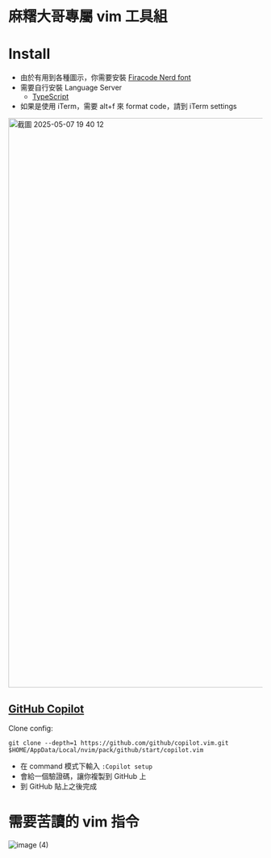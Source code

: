 # 麻糬大哥專屬 vim 工具組

# Install

- 由於有用到各種圖示，你需要安裝 [Firacode Nerd font](https://www.nerdfonts.com/font-downloads)
- 需要自行安裝 Language Server
  - [TypeScript](https://github.com/neovim/nvim-lspconfig/blob/master/doc/configs.md#ts_ls)
- 如果是使用 iTerm，需要 alt+f 來 format code，請到 iTerm settings
<img width="1128" alt="截圖 2025-05-07 19 40 12" src="https://github.com/user-attachments/assets/0ece900e-cd1d-409d-9e2a-561b113de960" />

## [GitHub Copilot](https://github.com/github/copilot.vim)

Clone config:
```
git clone --depth=1 https://github.com/github/copilot.vim.git $HOME/AppData/Local/nvim/pack/github/start/copilot.vim
```

- 在 command 模式下輸入 `:Copilot setup`
- 會給一個驗證碼，讓你複製到 GitHub 上
- 到 GitHub 貼上之後完成
  
# 需要苦讀的 vim 指令

![image (4)](https://github.com/user-attachments/assets/4cef60e9-d6d1-4d81-b420-8e1ad8c2dee3)
